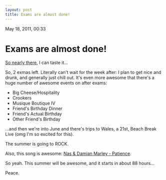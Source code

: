```yaml
---
layout: post
title: Exams are almost done!
---
```


May 18, 2011, 00:33

# Exams are almost done! #

[So nearly there](http://howlonguntil.com/may/21/2011/04:30pm), I can taste it...

So, 2 exmas left. Literally can't wait for the week after: I plan to get nice and drunk, and generally just chill out. It's even more awesome that there's a huge number of awesome events on after exams:

- Big Cheese/Hospitality
- Crookers
- Musique Boutique IV
- Friend's Birthday Dinner
- Friend's Actual Birthday
- Other Friend's Birthday

...and then we're into June and there's trips to Wales, a 21st, Beach Break Live (omg I'm so excited for this).

The summer is going to ROCK.

Also, this song is awesome: [Nas & Damian Marley - Patience](http://www.youtube.com/watch?v=c9VQye6P8k0).

So yeah. This summer will be awesome, and it starts in about 88 hours...

Peace.
